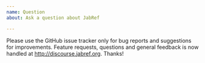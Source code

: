 ```yaml
---
name: Question
about: Ask a question about JabRef

---
```


Please use the GitHub issue tracker only for bug reports and suggestions for improvements.
Feature requests, questions and general feedback is now handled at http://discourse.jabref.org.
Thanks!
